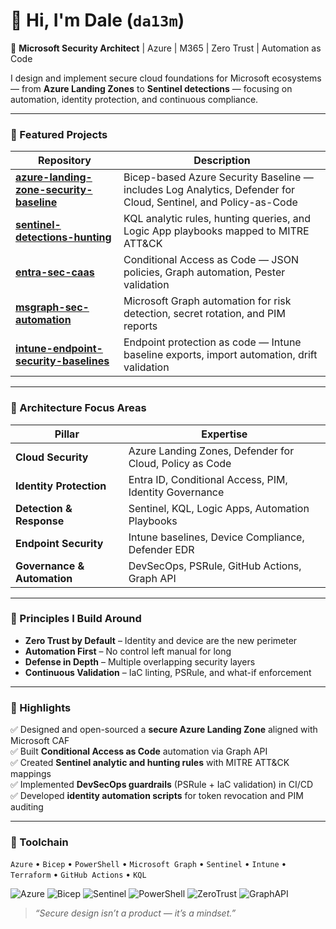 
# 👋 Hi, I'm Dale (`da13m`)
🔐 **Microsoft Security Architect** | Azure | M365 | Zero Trust | Automation as Code  

I design and implement secure cloud foundations for Microsoft ecosystems — from **Azure Landing Zones** to **Sentinel detections** — focusing on automation, identity protection, and continuous compliance.

---

### 🧩 Featured Projects

| Repository | Description |
|-------------|-------------|
| [**azure-landing-zone-security-baseline**](https://github.com/da13m/azure-landing-zone-security-baseline) | Bicep-based Azure Security Baseline — includes Log Analytics, Defender for Cloud, Sentinel, and Policy-as-Code |
| [**sentinel-detections-hunting**](https://github.com/da13m/sentinel-detections-hunting) | KQL analytic rules, hunting queries, and Logic App playbooks mapped to MITRE ATT&CK |
| [**entra-sec-caas**](https://github.com/da13m/entra-sec-caas) | Conditional Access as Code — JSON policies, Graph automation, Pester validation |
| [**msgraph-sec-automation**](https://github.com/da13m/msgraph-sec-automation) | Microsoft Graph automation for risk detection, secret rotation, and PIM reports |
| [**intune-endpoint-security-baselines**](https://github.com/da13m/intune-endpoint-security-baselines) | Endpoint protection as code — Intune baseline exports, import automation, drift validation |

---

### 🧭 Architecture Focus Areas

| Pillar | Expertise |
|--------|------------|
| **Cloud Security** | Azure Landing Zones, Defender for Cloud, Policy as Code |
| **Identity Protection** | Entra ID, Conditional Access, PIM, Identity Governance |
| **Detection & Response** | Sentinel, KQL, Logic Apps, Automation Playbooks |
| **Endpoint Security** | Intune baselines, Device Compliance, Defender EDR |
| **Governance & Automation** | DevSecOps, PSRule, GitHub Actions, Graph API |

---

### 🧠 Principles I Build Around
- **Zero Trust by Default** – Identity and device are the new perimeter  
- **Automation First** – No control left manual for long  
- **Defense in Depth** – Multiple overlapping security layers  
- **Continuous Validation** – IaC linting, PSRule, and what-if enforcement  

---

### 🧾 Highlights
✅ Designed and open-sourced a **secure Azure Landing Zone** aligned with Microsoft CAF  
✅ Built **Conditional Access as Code** automation via Graph API  
✅ Created **Sentinel analytic and hunting rules** with MITRE ATT&CK mappings  
✅ Implemented **DevSecOps guardrails** (PSRule + IaC validation) in CI/CD  
✅ Developed **identity automation scripts** for token revocation and PIM auditing  

---

### 🧰 Toolchain
`Azure` • `Bicep` • `PowerShell` • `Microsoft Graph` • `Sentinel` • `Intune` • `Terraform` • `GitHub Actions` • `KQL`  

![Azure](https://img.shields.io/badge/Azure-Cloud-blue)
![Bicep](https://img.shields.io/badge/IaC-Bicep-lightblue)
![Sentinel](https://img.shields.io/badge/SIEM-Sentinel-orange)
![PowerShell](https://img.shields.io/badge/Scripting-PowerShell-darkblue)
![ZeroTrust](https://img.shields.io/badge/Architecture-ZeroTrust-blueviolet)
![GraphAPI](https://img.shields.io/badge/API-MicrosoftGraph-7f5af0)


> _“Secure design isn’t a product — it’s a mindset.”_
